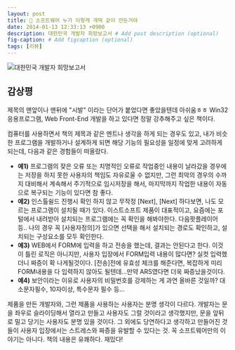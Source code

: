 ```yaml
---
layout: post
title: 📕 소프트웨어 누가 이렇게 개떡 같이 만든거야
date: 2014-01-13 12:33:13 +0900
description: 대한민국 개발자 희망보고서 # Add post description (optional)
fig-caption: # Add figcaption (optional)
tags: [리뷰]
---
```

![대한민국 개발자 희망보고서](https://image.yes24.com/momo/TopCate62/MidCate01/6109581.jpg)


## 감상평 
제목의 맨앞이나 맨뒤에 "시발" 이라는 단어가 붙었다면 좋았을텐데 아쉬움ㅎㅎ Win32 응용프로그램, Web Front-End 개발을 하고 있다면 정말 강추해주고 싶은 책이다.

컴퓨터를 사용하면서 책의 제목과 같은 멘트나 생각을 하게 되는 경우도 있고, 내가 비슷한 프로그램을 개발하거나 설계하게 되면 해당 기능의 필요성을 일정에 맞게 고려하게 되는데, 다음과 같은 경험들이 떠올랐다.

- **예1)** 프로그램의 잦은 오류 또는 치명적인 오류로 작업중인 내용이 날라갔을 경우에는 저장을 하지 못한 사용자의 책임도 자유로울 수 없지만, 그런 최악의 경우의 수까지 대비해서 계속해서 주기적으로 임시저장을 해서, 마지막까지 작업한 내용이 자동으로 복구되는 기능이 있다면 참 좋다.
- **예2)** 인스톨쉴드 진행시 확인 하지 않고 무작정 [Next], [Next] 하다보면, 나도 모르는 프로그램이 설치될 때가 있다. 이스트소프트 제품이 대표적이고, 요즘에는 포털에서 내려받아 설치되는 프로그램에는 꼭 확인을 해봐야한다. 다음팟플레이어 등..  나의 경우 꼭 [사용자정의]가 있으면 선택을 해서 설치되는 경로도 확인하고, 설치되는 구성요소를 모두 확인한다. 
- **예3)** WEB에서 FORM에 입력을 하고 전송을 했는데, 결과는 안된다고 한다. 이것이 틀린 로직은 아니지만, 사용자 입장에서 FORM입력 내용이 많다면? 실컷 입력했더니 짜증이 확 나게될것이다. [전송]전에 유효성 체크를 해준다면, 복잡하게 미리 FORM내용을 다 입력하지 않아도 될텐데...만약 ARS였다면 더욱 짜증났을것이다.
- **예4)** 보안이라는 이유로 사용자의 비밀번호를 강제하는 게 과연 올바른 것일까? 대소문자필수, 10자이상, 특수문자 필수 등...

제품을 만든 개발자와, 그런 제품을 사용하는 사용자는 분명 생각이 다르다.  개발자는 문을 좌우로 슬라이딩해서 열라고 만들고 사용자도 그럴 것이라고 생각했지만, 문을 앞뒤로 밀고 당기는 사용자도 분명 있을 것이다.  그 외에도 당연하다고 생각하고 만들어진 것들이 사용자 입장에서는 스트레스와 짜증을 유발할 수 있다는 것. 꼭 소프트웨어만의 이야기는 아니다. 책의 내용은 유쾌하다. 재밌다!